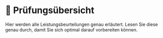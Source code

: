 # 🏅 Prüfungsübersicht

Hier werden alle Leistungsbeurteilungen genau erläutert. Lesen Sie diese genau
durch, damit Sie sich optimal darauf vorbereiten können.

<DocCardList className="pdf-exclude"/>
